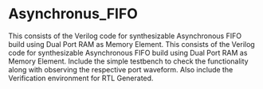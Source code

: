 # Asynchronus_FIFO
This consists of the Verilog code for synthesizable Asynchronous FIFO build using Dual Port RAM as Memory Element.
This consists of the Verilog code for synthesizable Asynchronous FIFO build using Dual Port RAM as Memory Element.
Include the simple testbench to check the functionality along with observing the respective port waveform.
Also include the Verification environment for RTL Generated.
